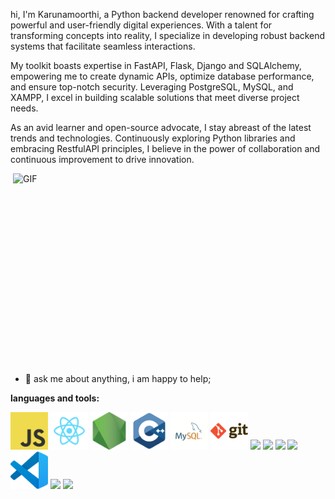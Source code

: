 hi, I'm Karunamoorthi, a Python backend developer renowned for crafting powerful and user-friendly digital experiences. With a talent for transforming concepts into reality, I specialize in developing robust backend systems that facilitate seamless interactions.

My toolkit boasts expertise in FastAPI, Flask, Django and SQLAlchemy, empowering me to create dynamic APIs, optimize database performance, and ensure top-notch security. Leveraging PostgreSQL, MySQL, and XAMPP, I excel in building scalable solutions that meet diverse project needs.

As an avid learner and open-source advocate, I stay abreast of the latest trends and technologies. Continuously exploring Python libraries and embracing RestfulAPI principles, I believe in the power of collaboration and continuous improvement to drive innovation.




  <img align="right" alt="GIF" src="https://github.com/abhisheknaiidu/abhisheknaiidu/blob/master/code.gif?raw=true" width="500" height="320" />
  
- 💬 ask me about anything, i am happy to help;

**languages and tools:**  

<code><img width="60" src="https://raw.githubusercontent.com/github/explore/80688e429a7d4ef2fca1e82350fe8e3517d3494d/topics/javascript/javascript.png"></code>
<code><img width="60" src="https://raw.githubusercontent.com/github/explore/80688e429a7d4ef2fca1e82350fe8e3517d3494d/topics/react/react.png"></code>
<code><img width="60" src="https://raw.githubusercontent.com/github/explore/80688e429a7d4ef2fca1e82350fe8e3517d3494d/topics/nodejs/nodejs.png"></code>
<code><img width="60" src="https://raw.githubusercontent.com/github/explore/80688e429a7d4ef2fca1e82350fe8e3517d3494d/topics/cpp/cpp.png"></code>
<code><img width="60" src="https://raw.githubusercontent.com/github/explore/80688e429a7d4ef2fca1e82350fe8e3517d3494d/topics/mysql/mysql.png"></code>
<code><img width="60" src="https://raw.githubusercontent.com/github/explore/80688e429a7d4ef2fca1e82350fe8e3517d3494d/topics/git/git.png"></code>
<code><img  src="https://www.vectorlogo.zone/logos/python/python-icon.svg" width="60"></code>
<code><img  src="https://www.vectorlogo.zone/logos/firebase/firebase-icon.svg" width="60"></code>
<code><img  src="https://www.vectorlogo.zone/util/preview.html?image=/logos/w3_css/w3_css-icon.svg" width="60"></code>
<code><img  src="https://www.vectorlogo.zone/util/preview.html?image=/logos/phpmyadmin/phpmyadmin-ar21.svg" width="60"></code>
<code><img  src="https://raw.githubusercontent.com/github/explore/80688e429a7d4ef2fca1e82350fe8e3517d3494d/topics/visual-studio-code/visual-studio-code.png" width="60"></code>
<code><img src="https://www.vectorlogo.zone/util/preview.html?image=/logos/atlassian_jira/atlassian_jira-icon.svg" width="60"></code>
<code><img src="https://www.vectorlogo.zone/logos/github/github-icon.svg" width="60"></code>
